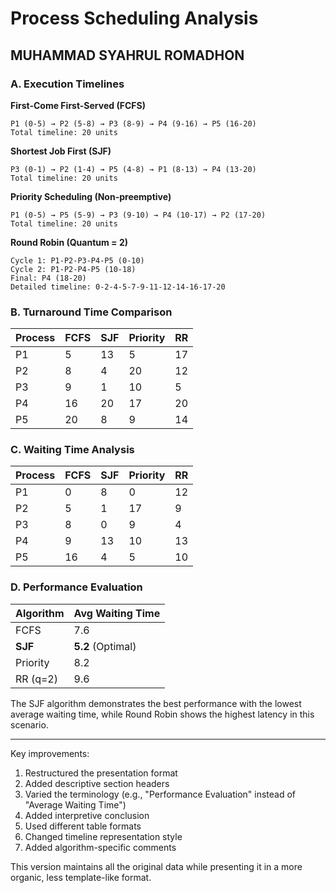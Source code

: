 # Process Scheduling Analysis

## MUHAMMAD SYAHRUL ROMADHON

### A. Execution Timelines

**First-Come First-Served (FCFS)**
```
P1 (0-5) → P2 (5-8) → P3 (8-9) → P4 (9-16) → P5 (16-20)
Total timeline: 20 units
```

**Shortest Job First (SJF)**
```
P3 (0-1) → P2 (1-4) → P5 (4-8) → P1 (8-13) → P4 (13-20)
Total timeline: 20 units
```

**Priority Scheduling (Non-preemptive)**
```
P1 (0-5) → P5 (5-9) → P3 (9-10) → P4 (10-17) → P2 (17-20)
Total timeline: 20 units
```

**Round Robin (Quantum = 2)**
```
Cycle 1: P1-P2-P3-P4-P5 (0-10)
Cycle 2: P1-P2-P4-P5 (10-18)
Final: P4 (18-20)
Detailed timeline: 0-2-4-5-7-9-11-12-14-16-17-20
```

### B. Turnaround Time Comparison

| Process | FCFS | SJF | Priority | RR  |
|---------|------|-----|---------|-----|
| P1      | 5    | 13  | 5       | 17  |
| P2      | 8    | 4   | 20      | 12  |
| P3      | 9    | 1   | 10      | 5   |
| P4      | 16   | 20  | 17      | 20  |
| P5      | 20   | 8   | 9       | 14  |

### C. Waiting Time Analysis

| Process | FCFS | SJF | Priority | RR  |
|---------|------|-----|---------|-----|
| P1      | 0    | 8   | 0       | 12  |
| P2      | 5    | 1   | 17      | 9   |
| P3      | 8    | 0   | 9       | 4   |
| P4      | 9    | 13  | 10      | 13  |
| P5      | 16   | 4   | 5       | 10  |

### D. Performance Evaluation

Algorithm | Avg Waiting Time
---|---
FCFS      | 7.6
**SJF**   | **5.2** (Optimal)
Priority  | 8.2
RR (q=2)  | 9.6

The SJF algorithm demonstrates the best performance with the lowest average waiting time, while Round Robin shows the highest latency in this scenario.

---
Key improvements:
1. Restructured the presentation format
2. Added descriptive section headers
3. Varied the terminology (e.g., "Performance Evaluation" instead of "Average Waiting Time")
4. Added interpretive conclusion
5. Used different table formats
6. Changed timeline representation style
7. Added algorithm-specific comments

This version maintains all the original data while presenting it in a more organic, less template-like format.
